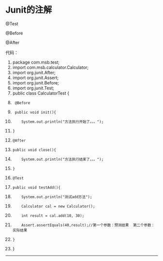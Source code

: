﻿
# Junit的注解

@Test 

@Before 

@After 




代码： 




1.  package com.msb.test;
2.  import com.msb.calculator.Calculator;
3.  import org.junit.After;
4.  import org.junit.Assert;
5.  import org.junit.Before;
6.  import org.junit.Test;
7.  public class CalculatorTest {
8.      @Before
9.      public void init(){
10.         System.out.println("方法执行开始了。。。");
11.     }
12.     @After
13.     public void close(){
14.         System.out.println("方法执行结束了。。。");
15.     }
16.     @Test
17.     public void testAdd(){
18.         System.out.println("测试add方法");
19.         Calculator cal = new Calculator();
20.         int result = cal.add(10, 30);
21.         Assert.assertEquals(40,result);//第一个参数：预测结果  第二个参数：实际结果
22.     }
23. }

 






------------------------------------------------------------

